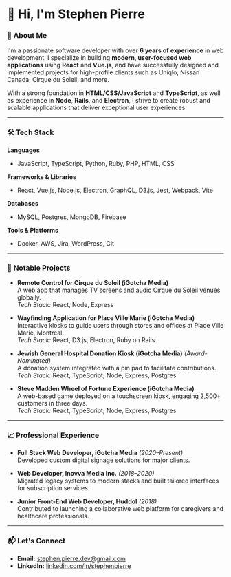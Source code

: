 # 👋 Hi, I'm Stephen Pierre

### 🌟 **About Me**
I'm a passionate software developer with over **6 years of experience** in web development. I specialize in building **modern, user-focused web applications** using **React** and **Vue.js**, and have successfully designed and implemented projects for high-profile clients such as Uniqlo, Nissan Canada, Cirque du Soleil, and more.

With a strong foundation in **HTML/CSS/JavaScript** and **TypeScript**, as well as experience in **Node**, **Rails**, and **Electron**, I strive to create robust and scalable applications that deliver exceptional user experiences.

---

### 🛠️ **Tech Stack**
**Languages**  
- JavaScript, TypeScript, Python, Ruby, PHP, HTML, CSS  

**Frameworks & Libraries**  
- React, Vue.js, Node.js, Electron, GraphQL, D3.js, Jest, Webpack, Vite  

**Databases**  
- MySQL, Postgres, MongoDB, Firebase  

**Tools & Platforms**  
- Docker, AWS, Jira, WordPress, Git  

---

### 🌟 **Notable Projects**

- **Remote Control for Cirque du Soleil (iGotcha Media)**  
  A web app that manages TV screens and audio Cirque du Soleil venues globally.  
  *Tech Stack:* React, Node, Express  

- **Wayfinding Application for Place Ville Marie (iGotcha Media)**  
  Interactive kiosks to guide users through stores and offices at Place Ville Marie, Montreal.  
  *Tech Stack:* React, D3.js, Electron, Ruby on Rails  

- **Jewish General Hospital Donation Kiosk (iGotcha Media)** *(Award-Nominated)*  
  A donation system integrated with a pin pad to facilitate contributions.  
  *Tech Stack:* React, TypeScript, Node, Express, Postgres

- **Steve Madden Wheel of Fortune Experience (iGotcha Media)**  
  A web-based game deployed on a touchscreen kiosk, engaging 2,500+ customers in three days.  
  *Tech Stack:* React, TypeScript, Node, Express, Postgres  

---

### 📈 **Professional Experience**
- **Full Stack Web Developer, iGotcha Media** *(2020–Present)*  
  Developed custom digital signage solutions for major clients.  

- **Web Developer, Inovva Media Inc.** *(2018–2020)*  
  Migrated legacy systems to modern stacks and built tailored interfaces for subscription services.  

- **Junior Front-End Web Developer, Huddol** *(2018)*  
  Contributed to launching a collaborative web platform for caregivers and healthcare professionals.  

---

### 📬 **Let's Connect**
- **Email:** [stephen.pierre.dev@gmail.com](mailto:stephen.pierre.dev@gmail.com)  
- **LinkedIn:** [linkedin.com/in/stephenpierre](https://linkedin.com/in/stephenpierre)  
